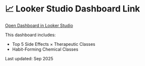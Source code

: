 # 📈 Looker Studio Dashboard Link

[Open Dashboard in Looker Studio](https://lookerstudio.google.com/reporting/3ff1c6bd-2d42-47a1-b7f6-763b083788df)

This dashboard includes:
- Top 5 Side Effects × Therapeutic Classes
- Habit-Forming Chemical Classes

Last updated: Sep 2025
